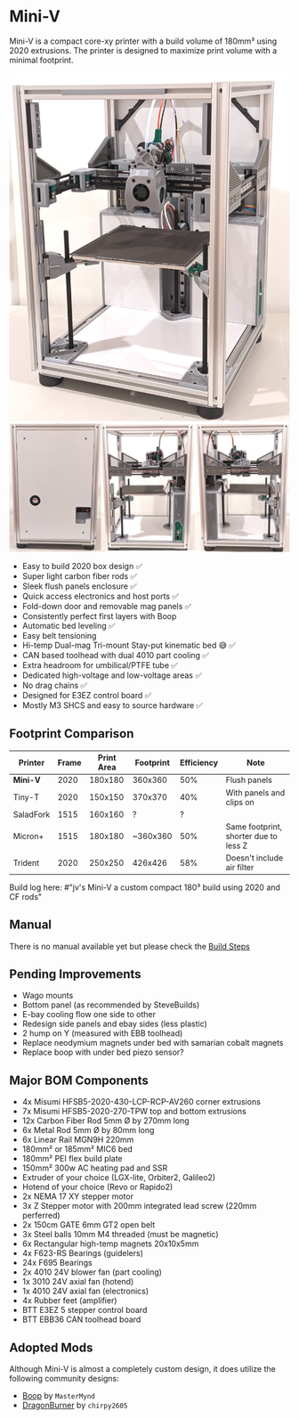 # Mini-V

Mini-V is a compact core-xy printer with a build volume of 180mm³ using 2020 extrusions. The printer is designed to maximize print volume with a minimal footprint.

<p align="center">
  <img width="600" src="images/Mini-V_prototype_june_2023.jpg">
  <img width="600" src="images/Mini-V_back_right_left.jpg">
</p>

- Easy to build 2020 box design ✅
- Super light carbon fiber rods ✅
- Sleek flush panels enclosure ✅
- Quick access electronics and host ports ✅
- Fold-down door and removable mag panels ✅
- Consistently perfect first layers with Boop
- Automatic bed leveling ✅
- Easy belt tensioning
- Hi-temp Dual-mag Tri-mount Stay-put kinematic bed 😅 ✅
- CAN based toolhead with dual 4010 part cooling ✅
- Extra headroom for umbilical/PTFE tube ✅
- Dedicated high-voltage and low-voltage areas ✅
- No drag chains ✅
- Designed for E3EZ control board ✅
- Mostly M3 SHCS and easy to source hardware ✅

## Footprint Comparison

| Printer         | Frame | Print Area | Footprint | Efficiency | Note
| ---             | ---   | ---        | ---       | ---        | ---
| **Mini-V**      | 2020  | 180x180    | 360x360   | 50%        | Flush panels
| Tiny-T          | 2020  | 150x150    | 370x370   | 40%        | With panels and clips on
| SaladFork       | 1515  | 160x160    | ?         | ?          |
| Micron+         | 1515  | 180x180    | ~360x360  | 50%        | Same footprint, shorter due to less Z
| Trident         | 2020  | 250x250    | 426x426   | 58%        | Doesn't include air filter

Build log here: #"jv's Mini-V a custom compact 180³ build using 2020 and CF rods"

## Manual

There is no manual available yet but please check the [Build Steps](https://github.com/jarrettv/Mini-V/blob/main/docs/Build_Steps.md)

## Pending Improvements

* Wago mounts
* Bottom panel (as recommended by SteveBuilds)
* E-bay cooling flow one side to other
* Redesign side panels and ebay sides (less plastic)
* 2 hump on Y (measured with EBB toolhead)
* Replace neodymium magnets under bed with samarian cobalt magnets
* Replace boop with under bed piezo sensor?

## Major BOM Components

- 4x Misumi HFSB5-2020-430-LCP-RCP-AV260 corner extrusions
- 7x Misumi HFSB5-2020-270-TPW top and bottom extrusions
- 12x Carbon Fiber Rod 5mm Ø by 270mm long
- 6x Metal Rod 5mm Ø by 80mm long
- 6x Linear Rail MGN9H 220mm
- 180mm² or 185mm² MIC6 bed
- 180mm² PEI flex build plate
- 150mm² 300w AC heating pad and SSR
- Extruder of your choice (LGX-lite, Orbiter2, Galileo2)
- Hotend of your choice (Revo or Rapido2)
- 2x NEMA 17 XY stepper motor
- 3x Z Stepper motor with 200mm integrated lead screw (220mm perferred)
- 2x 150cm GATE 6mm GT2 open belt
- 3x Steel balls 10mm M4 threaded (must be magnetic)
- 6x Rectangular high-temp magnets 20x10x5mm
- 4x F623-RS Bearings (guidelers)
- 24x F695 Bearings
- 2x 4010 24V blower fan (part cooling)
- 1x 3010 24V axial fan (hotend)
- 1x 4010 24V axial fan (electronics)
- 4x Rubber feet (amplifier)
- BTT E3EZ 5 stepper control board
- BTT EBB36 CAN toolhead board

## Adopted Mods
Although Mini-V is almost a completely custom design, it does utilize the following community designs:

- [Boop](https://github.com/VoronDesign/VoronUsers/tree/master/printer_mods/Ellis/Single_MGN9H_Carriage) by `MasterMynd` 
- [DragonBurner](https://github.com/chirpy2605/voron/tree/main/V0/Dragon_Burner) by `chirpy2605`
